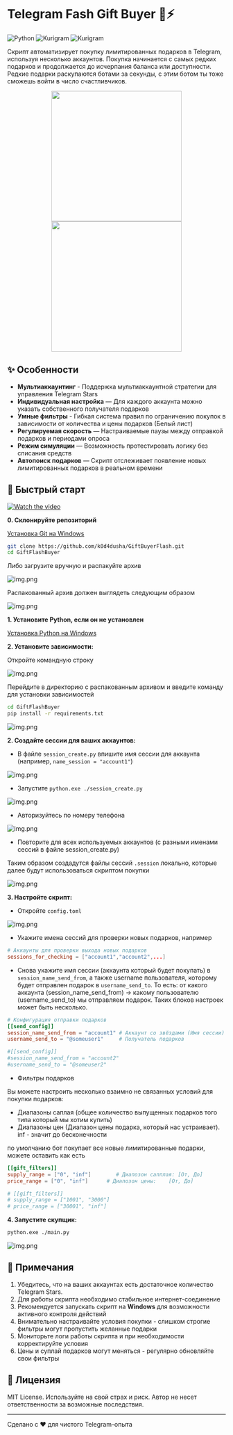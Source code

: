 # Telegram Fash Gift Buyer 🎁⚡

![Python](https://img.shields.io/badge/python-3.8%2B-blue)
![Kurigram](https://img.shields.io/badge/Kurigram-2.2.6-green)
![Kurigram](https://img.shields.io/badge/loguru-0.7.3-green)

Скрипт автоматизирует покупку лимитированных подарков в Telegram, используя несколько аккаунтов. Покупка начинается с самых редких подарков и продолжается до исчерпания баланса или доступности. Редкие подарки раскупаются ботами за секунды, с этим ботом ты тоже сможешь войти в число счастливчиков.
<p align="center">
  <img src=".github/docs/img.png" height="300"/>
  <img src=".github/docs/img_2.png" height="300"/>
</p>

## ✨ Особенности

- **Мультиаккаунтинг** - Поддержка мультиаккаунтной стратегии для управления Telegram Stars
- **Индивидуальная настройка** — Для каждого аккаунта можно указать собственного получателя подарков
- **Умные фильтры** - Гибкая система правил по ограничению покупок в зависимости от количества и цены подарков (Белый лист)
- **Регулируемая скорость** — Настраиваемые паузы между отправкой подарков и периодами опроса  
- **Режим симуляции** — Возможность протестировать логику без списания средств  
- **Автопоиск подарков** — Скрипт отслеживает появление новых лимитированных подарков в реальном времени

## 🚀 Быстрый старт

[![Watch the video](.github/docs/video_preview.png)](https://jumpshare.com/share/mZjWsteHbpyHzdc9Rk4A)

**0. Склонируйте репозиторий**

[Установка Git на Windows](https://tproger.ru/articles/ustanovka-git-na-windows)

```bash
git clone https://github.com/k0d4dusha/GiftBuyerFlash.git
cd GiftFlashBuyer
```
Либо загрузите вручную и распакуйте архив

![img.png](.github/docs/save_zip.png)

Распакованный архив должен выглядеть следующим образом

![img.png](.github/docs/dir_with_gift_buyer.png)

**1. Установите Python, если он не установлен**

[Установка Python на Windows](https://python-scripts.com/install-python-windows)

**2. Установите зависимости:**

Откройте командную строку

![img.png](.github/docs/open_cmd.png)

Перейдите в директорию с распакованным архивом и введите команду для установки зависимостей

```bash
cd GiftFlashBuyer
pip install -r requirements.txt
```

![img.png](.github/docs/cmd_pip.png)

**2. Создайте сессии для ваших аккаунтов:**
- В файле `session_create.py` впишите имя сессии для аккаунта (например, `name_session = "account1"`)

![img.png](.github/docs/session_create_file.png)

- Запустите `python.exe ./session_create.py`

![img.png](.github/docs/session_create.png)

- Авторизуйтесь по номеру телефона

![img.png](.github/docs/login.png)

- Повторите для всех используемых аккаунтов (с разными именами сессий в файле session_create.py)

Таким образом создадутся файлы сессий `.session` локально, которые далее будут использоваться скриптом покупки

![img.png](.github/docs/created_session.png)

**3. Настройте скрипт:**
- Откройте `config.toml`

![img.png](.github/docs/config_toml.png)

- Укажите имена сессий для проверки новых подарков, например
```toml
# Аккаунты для проверки выхода новых подарков
sessions_for_checking = ["account1","account2",...]
```

- Снова укажите имя сессии (аккаунта который будет покупать) в `session_name_send_from`, а также username пользователя, которому будет отправлен подарок в `username_send_to`. То есть: от какого аккаунта (session_name_send_from) → какому пользователю (username_send_to) мы отправляем подарок. Таких блоков настроек может быть несколько.
```toml
# Конфигурация отправки подарков
[[send_config]]
session_name_send_from = "account1" # Аккаунт со звёздами (Имя сессии)
username_send_to = "@someuser1"     # Получатель подарков

#[[send_config]]
#session_name_send_from = "account2"
#username_send_to = "@someuser2"
```

- Фильтры подарков

Вы можете настроить несколько взаимно не связанных условий для покупки подарков:
- Диапазоны саплая (общее количество выпущенных подарков того типа который мы хотим купить)
- Диапазоны цен (Диапазон цены подарка, который нас устраивает). inf - значит до бесконечности

по умолчанию бот покупает все новые лимитированные подарки, можете оставить как есть
```toml
[[gift_filters]]
supply_range = ["0", "inf"]        # Диапозон сапплая: [От, До]
price_range = ["0", "inf"]      # Диапозон цены:    [От, До]

# [[gift_filters]]
# supply_range = ["1001", "3000"]
# price_range = ["30001", "inf"]
```

**4. Запустите скупщик:**
```bash
python.exe ./main.py
```

![img.png](.github/docs/run_main.png)

## 📝 Примечания

1. Убедитесь, что на ваших аккаунтах есть достаточное количество Telegram Stars.
2. Для работы скрипта необходимо стабильное интернет-соединение
3. Рекомендуется запускать скрипт на **Windows** для возможности активного контроля действий
4. Внимательно настраивайте условия покупки - слишком строгие фильтры могут пропустить желанные подарки
5. Мониторьте логи работы скрипта и при необходимости корректируйте условия
6. Цены и суплай подарков могут меняться - регулярно обновляйте свои фильтры

## 📜 Лицензия

MIT License. Используйте на свой страх и риск. Автор не несет ответственности за возможные последствия.

---
Сделано с ❤️ для чистого Telegram-опыта
